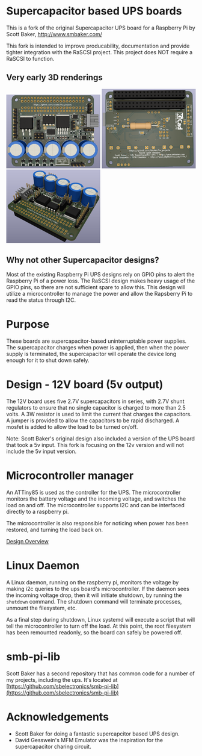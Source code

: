 # Supercapacitor based UPS boards

This is a fork of the original Supercapacitor UPS board for a Raspberry Pi by Scott Baker, http://www.smbaker.com/

This fork is intended to improve producability, documentation and provide tighter integration with the RaSCSI project. This project does NOT require a RaSCSI to function.

## Very early 3D renderings

<a href="docs/board_top.png"><img src="docs/board_top.png" style="width: 250px" /></a>
<a href="docs/board_bottom.png"><img src="docs/board_bottom.png" style="width: 250px" /></a>
<a href="docs/board_angle.png"><img src="docs/board_angle.png" style="width: 250px" /></a>

## Why not other Supercapacitor designs?

Most of the existing Raspberry Pi UPS designs rely on GPIO pins to alert the Raspberry Pi of a power loss. The RaSCSI design makes heavy usage of the GPIO pins, so there are not sufficient spare to allow this. This design will utilize a microcontroller to manage the power and allow the Rapsberry Pi to read the status through I2C.

# Purpose

These boards are supercapacitor-based uninterruptable power supplies. The supercapacitor charges when power is applied, then when the power supply is terminated, the supercapacitor will operate the device long enough for it to shut down safely.

# Design - 12V board (5v output)

The 12V board uses five 2.7V supercapacitors in series, with 2.7V shunt regulators to ensure that no single capacitor is charged to more than 2.5 volts. A 3W resistor is used to limit the current that charges the capacitors. A jumper is provided to allow the capacitors to be rapid discharged. A mosfet is added to allow the load to be turned on/off.

Note: Scott Baker's original design also included a version of the UPS board that took a 5v input. This fork is focusing on the 12v version and will not include the 5v input version.

# Microcontroller manager

An ATTiny85 is used as the controller for the UPS. The microcontroller monitors the battery voltage and the incoming voltage, and switches the load on and off. The microcontroller supports I2C and can be interfaced directly to a raspberry pi.

The microcontroller is also responsible for noticing when power has been restored, and turning the load back on.

[Design Overview](docs/microcontroller_design.md)

# Linux Daemon

A Linux daemon, running on the raspberry pi, monitors the voltage by making i2c queries to the ups board's microcontroller. If the daemon sees the incoming voltage drop, then it will initiate shutdown, by running the `shutdown` command. The shutdown command will terminate processes, unmount the filesystem, etc. 

As a final step during shutdown, Linux systemd will execute a script that will tell the microcontroller to turn off the load. At this point, the root filesystem has been remounted readonly, so the board can safely be powered off. 

# smb-pi-lib

Scott Baker has a second repository that has common code for a number of my projects, including the ups. It's located at [https://github.com/sbelectronics/smb-pi-lib](https://github.com/sbelectronics/smb-pi-lib)

# Acknowledgements

* Scott Baker for doing a fantastic supercapcitor based UPS design.
* David Gesswein's MFM Emulator was the inspiration for the supercapacitor charing circuit.
